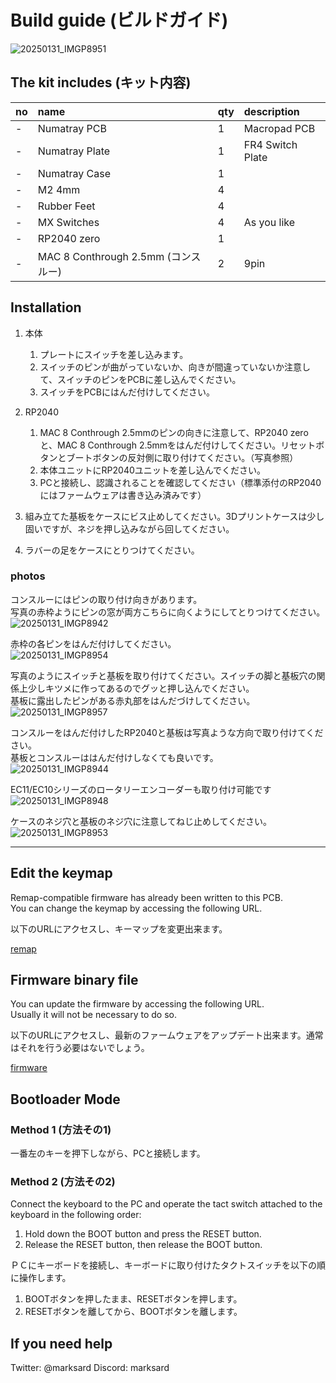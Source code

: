 # Build guide (ビルドガイド)

![20250131_IMGP8951](https://github.com/user-attachments/assets/80553024-3cb0-407f-add8-c392bd1af162)

## The kit includes (キット内容)

|no|name|qty|description|
|:--|:--|:--|:--|
|-|Numatray PCB|1|Macropad PCB|
|-|Numatray Plate|1|FR4 Switch Plate|
|-|Numatray Case|1||
|-|M2 4mm|4||
|-|Rubber Feet|4||
|-|MX Switches|4|As you like|
|-|RP2040 zero|1||
|-|MAC 8 Conthrough 2.5mm (コンスルー)|2|9pin|

## Installation

1. 本体
    1. プレートにスイッチを差し込みます。
    1. スイッチのピンが曲がっていないか、向きが間違っていないか注意して、スイッチのピンをPCBに差し込んでください。
    1. スイッチをPCBにはんだ付けしてください。

1. RP2040
    1. MAC 8 Conthrough 2.5mmのピンの向きに注意して、RP2040 zeroと、MAC 8 Conthrough 2.5mmをはんだ付けしてください。リセットボタンとブートボタンの反対側に取り付けてください。（写真参照）
    1. 本体ユニットにRP2040ユニットを差し込んでください。
    1. PCと接続し、認識されることを確認してください（標準添付のRP2040にはファームウェアは書き込み済みです）

1. 組み立てた基板をケースにビス止めしてください。3Dプリントケースは少し固いですが、ネジを押し込みながら回してください。
1. ラバーの足をケースにとりつけてください。

### photos

コンスルーにはピンの取り付け向きがあります。  
写真の赤枠ようにピンの窓が両方こちらに向くようにしてとりつけてください。
![20250131_IMGP8942](https://github.com/user-attachments/assets/617ca130-ae88-441d-81e0-91b44d70db2b)  

赤枠の各ピンをはんだ付けしてください。  
![20250131_IMGP8954](https://github.com/user-attachments/assets/735e2e16-0843-4ca2-9f01-b70e3b033f78)

写真のようにスイッチと基板を取り付けてください。スイッチの脚と基板穴の関係上少しキツメに作ってあるのでグッと押し込んでください。  
基板に露出したピンがある赤丸部をはんだづけしてください。  
![20250131_IMGP8957](https://github.com/user-attachments/assets/901b7a4d-226c-4799-8519-bcd31a74295b)

コンスルーをはんだ付けしたRP2040と基板は写真ような方向で取り付けてください。  
基板とコンスルーははんだ付けしなくても良いです。  
![20250131_IMGP8944](https://github.com/user-attachments/assets/29240d6c-6221-449c-b78f-6bee6bfcbcd6)  

EC11/EC10シリーズのロータリーエンコーダーも取り付け可能です
![20250131_IMGP8948](https://github.com/user-attachments/assets/3a4d7a38-4644-4fd5-996a-e47d97bcc194)  

ケースのネジ穴と基板のネジ穴に注意してねじ止めしてください。  
![20250131_IMGP8953](https://github.com/user-attachments/assets/f7bf930a-1057-4b6b-9930-ffc9466ca67a)

---

## Edit the keymap

Remap-compatible firmware has already been written to this PCB.  
You can change the keymap by accessing the following URL.  

以下のURLにアクセスし、キーマップを変更出来ます。  

[remap](https://remap-keys.app/)

## Firmware binary file

You can update the firmware by accessing the following URL.  
Usually it will not be necessary to do so.  

以下のURLにアクセスし、最新のファームウェアをアップデート出来ます。通常はそれを行う必要はないでしょう。  

[firmware](https://github.com/marksard/qmk_firmware_hex/releases)

## Bootloader Mode

### Method 1 (方法その1)

一番左のキーを押下しながら、PCと接続します。  


### Method 2 (方法その2)

Connect the keyboard to the PC and operate the tact switch attached to the keyboard in the following order:

1. Hold down the BOOT button and press the RESET button.  
2. Release the RESET button, then release the BOOT button.  

ＰＣにキーボードを接続し、キーボードに取り付けたタクトスイッチを以下の順に操作します。

1. BOOTボタンを押したまま、RESETボタンを押します。
2. RESETボタンを離してから、BOOTボタンを離します。

## If you need help

Twitter: @marksard
Discord: marksard
